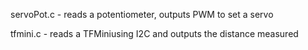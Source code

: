 servoPot.c - reads a potentiometer, outputs PWM to set a servo

tfmini.c - reads a TFMiniusing I2C and outputs the distance measured
